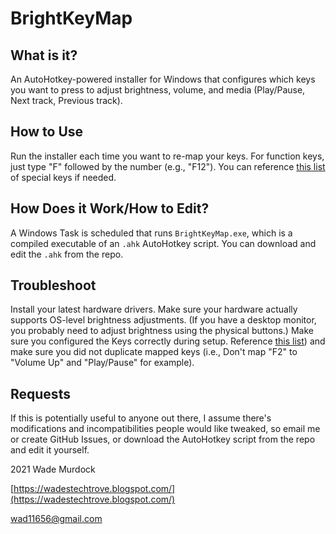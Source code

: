 # BrightKeyMap

## What is it? ##

An AutoHotkey-powered installer for Windows that configures which keys you want to press to adjust brightness, volume, and media (Play/Pause, Next track, Previous track).

## How to Use ##

Run the installer each time you want to re-map your keys. For function keys, just type "F" followed by the number (e.g., "F12"). You can reference [this list](https://gist.github.com/csharpforevermore/11348986) of special keys if needed.

## How Does it Work/How to Edit? ##

A Windows Task is scheduled that runs `BrightKeyMap.exe`, which is a compiled executable of an `.ahk` AutoHotkey script. You can download and edit the `.ahk` from the repo.

## Troubleshoot ##

Install your latest hardware drivers. 
Make sure your hardware actually supports OS-level brightness adjustments. (If you have a desktop monitor, you probably need to adjust brightness using the physical buttons.)
Make sure you configured the Keys correctly during setup. Reference [this list](https://gist.github.com/csharpforevermore/11348986)) and make sure you did not duplicate mapped keys (i.e., Don't map "F2" to "Volume Up" and "Play/Pause" for example).

## Requests ##

If this is potentially useful to anyone out there, I assume there&#39;s modifications and incompatibilities people would like tweaked, so email me or create GitHub Issues, or download the AutoHotkey script from the repo and edit it yourself.


2021 Wade Murdock

[https://wadestechtrove.blogspot.com/](https://wadestechtrove.blogspot.com/)

wad11656@gmail.com
